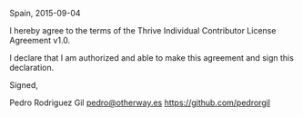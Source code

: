 Spain, 2015-09-04

I hereby agree to the terms of the Thrive Individual Contributor License Agreement v1.0.

I declare that I am authorized and able to make this agreement and sign this declaration.

Signed,

Pedro Rodriguez Gil pedro@otherway.es https://github.com/pedrorgil

